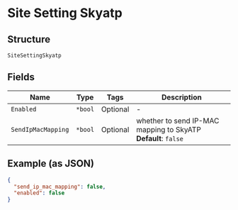 
# Site Setting Skyatp

## Structure

`SiteSettingSkyatp`

## Fields

| Name | Type | Tags | Description |
|  --- | --- | --- | --- |
| `Enabled` | `*bool` | Optional | - |
| `SendIpMacMapping` | `*bool` | Optional | whether to send IP-MAC mapping to SkyATP<br>**Default**: `false` |

## Example (as JSON)

```json
{
  "send_ip_mac_mapping": false,
  "enabled": false
}
```

